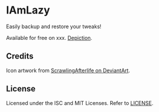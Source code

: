 # IAmLazy
Easily backup and restore your tweaks!

Available for free on xxx. [Depiction]().

## Credits
Icon artwork from [ScrawlingAfterlife on DeviantArt](https://www.deviantart.com/scrawlingafterlife/art/Snorlax-342569288).

## License
Licensed under the ISC and MIT Licenses. Refer to [LICENSE](LICENSE).
